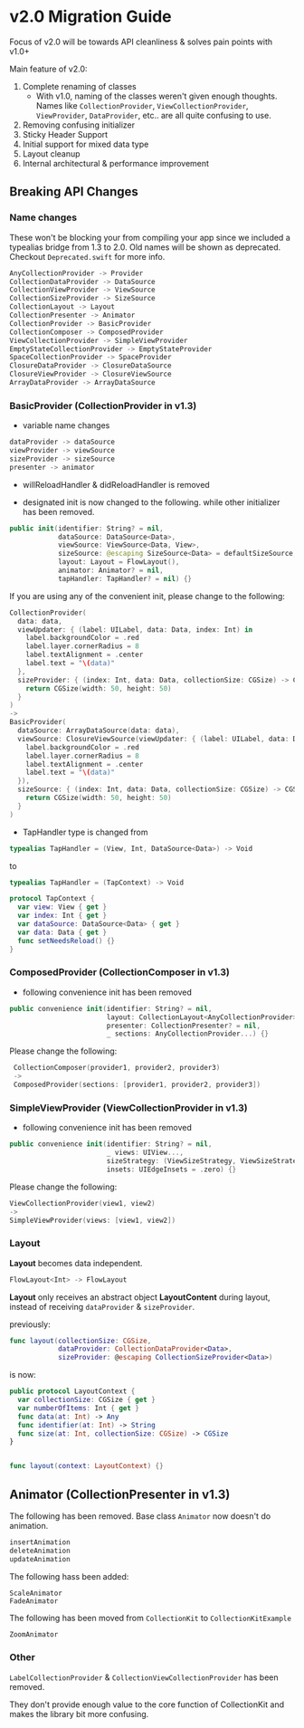 #  v2.0 Migration Guide

Focus of v2.0 will be towards API cleanliness & solves pain points with v1.0+

Main feature of v2.0:
1. Complete renaming of classes
    * With v1.0, naming of the classes weren't given enough thoughts. Names like `CollectionProvider`, `ViewCollectionProvider`, `ViewProvider`, `DataProvider`, etc.. are all quite confusing to use.
1. Removing confusing initializer
1. Sticky Header Support
1. Initial support for mixed data type
1. Layout cleanup
1. Internal architectural & performance improvement

## Breaking API Changes

### Name changes

These won't be blocking your from compiling your app since we included a typealias bridge from 1.3 to 2.0. Old names will be shown as deprecated. Checkout `Deprecated.swift` for more info.

```swift
AnyCollectionProvider -> Provider
CollectionDataProvider -> DataSource
CollectionViewProvider -> ViewSource
CollectionSizeProvider -> SizeSource
CollectionLayout -> Layout
CollectionPresenter -> Animator
CollectionProvider -> BasicProvider
CollectionComposer -> ComposedProvider
ViewCollectionProvider -> SimpleViewProvider
EmptyStateCollectionProvider -> EmptyStateProvider
SpaceCollectionProvider -> SpaceProvider
ClosureDataProvider -> ClosureDataSource
ClosureViewProvider -> ClosureViewSource
ArrayDataProvider -> ArrayDataSource
```

### BasicProvider (CollectionProvider in v1.3)

* variable name changes
```swift
dataProvider -> dataSource
viewProvider -> viewSource
sizeProvider -> sizeSource
presenter -> animator
```

* willReloadHandler & didReloadHandler is removed

* designated init is now changed to the following. while other initializer has been removed.
```swift
public init(identifier: String? = nil,
            dataSource: DataSource<Data>,
            viewSource: ViewSource<Data, View>,
            sizeSource: @escaping SizeSource<Data> = defaultSizeSource,
            layout: Layout = FlowLayout(),
            animator: Animator? = nil,
            tapHandler: TapHandler? = nil) {}
```

If you are using any of the convenient init, please change to the following:

```swift
CollectionProvider(
  data: data,
  viewUpdater: { (label: UILabel, data: Data, index: Int) in
    label.backgroundColor = .red
    label.layer.cornerRadius = 8
    label.textAlignment = .center
    label.text = "\(data)"
  },
  sizeProvider: { (index: Int, data: Data, collectionSize: CGSize) -> CGSize in
    return CGSize(width: 50, height: 50)
  }
)
->
BasicProvider(
  dataSource: ArrayDataSource(data: data),
  viewSource: ClosureViewSource(viewUpdater: { (label: UILabel, data: Data, index: Int) in
    label.backgroundColor = .red
    label.layer.cornerRadius = 8
    label.textAlignment = .center
    label.text = "\(data)"
  }),
  sizeSource: { (index: Int, data: Data, collectionSize: CGSize) -> CGSize in
    return CGSize(width: 50, height: 50)
  }
)
```

* TapHandler type is changed from

```swift
typealias TapHandler = (View, Int, DataSource<Data>) -> Void
```

to

```swift
typealias TapHandler = (TapContext) -> Void

protocol TapContext {
  var view: View { get }
  var index: Int { get }
  var dataSource: DataSource<Data> { get }
  var data: Data { get }
  func setNeedsReload() {}
}
```

### ComposedProvider (CollectionComposer in v1.3)

* following convenience init has been removed

```swift
public convenience init(identifier: String? = nil,
                        layout: CollectionLayout<AnyCollectionProvider> = FlowLayout(),
                        presenter: CollectionPresenter? = nil,
                        _ sections: AnyCollectionProvider...) {}
```

Please change the following:
```swift
 CollectionComposer(provider1, provider2, provider3)
 ->
 ComposedProvider(sections: [provider1, provider2, provider3])
```

### SimpleViewProvider (ViewCollectionProvider in v1.3)

* following convenience init has been removed

```swift
public convenience init(identifier: String? = nil,
                        _ views: UIView...,
                        sizeStrategy: (ViewSizeStrategy, ViewSizeStrategy) = (.fit, .fit),
                        insets: UIEdgeInsets = .zero) {}
```

Please change the following:
```swift
ViewCollectionProvider(view1, view2)
->
SimpleViewProvider(views: [view1, view2])
```

### Layout

**Layout** becomes data independent.

```swift
FlowLayout<Int> -> FlowLayout
```

**Layout** only receives an abstract object **LayoutContent** during layout, instead of receiving `dataProvider` & `sizeProvider`.

previously:
```swift
func layout(collectionSize: CGSize,
            dataProvider: CollectionDataProvider<Data>,
            sizeProvider: @escaping CollectionSizeProvider<Data>)
```

is now:
```swift
public protocol LayoutContext {
  var collectionSize: CGSize { get }
  var numberOfItems: Int { get }
  func data(at: Int) -> Any
  func identifier(at: Int) -> String
  func size(at: Int, collectionSize: CGSize) -> CGSize
}


func layout(context: LayoutContext) {}
```

## Animator (CollectionPresenter in v1.3)

The following has been removed. Base class `Animator` now doesn't do animation.

```swift
insertAnimation
deleteAnimation
updateAnimation
```

The following hass been added:

```
ScaleAnimator
FadeAnimator
```

The following has been moved from `CollectionKit` to `CollectionKitExample`

```swift
ZoomAnimator
```

### Other

`LabelCollectionProvider` & `CollectionViewCollectionProvider` has been removed.

They don't provide enough value to the core function of CollectionKit and makes the library bit more confusing.

